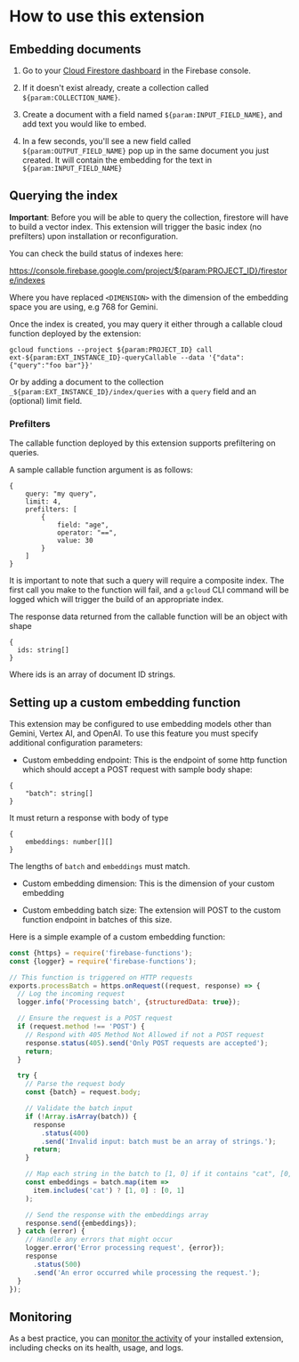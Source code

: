 # How to use this extension

## Embedding documents

1.  Go to your [Cloud Firestore dashboard](https://console.firebase.google.com/project/${param:PROJECT_ID}/firestore/data) in the Firebase console.

2.  If it doesn't exist already, create a collection called `${param:COLLECTION_NAME}`.

3.  Create a document with a field named `${param:INPUT_FIELD_NAME}`, and add text you would like to embed.

4.  In a few seconds, you'll see a new field called `${param:OUTPUT_FIELD_NAME}` pop up in the same document you just created. It will contain the embedding for the text in `${param:INPUT_FIELD_NAME}`

## Querying the index

**Important**: Before you will be able to query the collection, firestore will have to build a vector index. This extension will trigger the basic index (no prefilters) upon installation or reconfiguration.

You can check the build status of indexes here:

https://console.firebase.google.com/project/${param:PROJECT_ID}/firestore/indexes

Where you have replaced `<DIMENSION>` with the dimension of the embedding space you are using, e.g 768 for Gemini.

Once the index is created, you may query it either through a callable cloud function deployed by the extension:

```
gcloud functions --project ${param:PROJECT_ID} call ext-${param:EXT_INSTANCE_ID}-queryCallable --data '{"data": {"query":"foo bar"}}'
```

Or by adding a document to the collection `_${param:EXT_INSTANCE_ID}/index/queries` with a `query` field and an (optional) limit field.

### Prefilters

The callable function deployed by this extension supports prefiltering on queries.

A sample callable function argument is as follows:

```
{
    query: "my query",
    limit: 4,
    prefilters: [
        {
            field: "age",
            operator: "==",
            value: 30
        }
    ]
}
```

It is important to note that such a query will require a composite index. The first call you make to the function will fail, and a `gcloud` CLI command will be logged which will trigger the build of an appropriate index.

The response data returned from the callable function will be an object with shape

```
{
  ids: string[]
}
```
Where ids is an array of document ID strings.

## Setting up a custom embedding function

This extension may be configured to use embedding models other than Gemini, Vertex AI, and OpenAI. To use this feature you must specify additional configuration parameters:

- Custom embedding endpoint: This is the endpoint of some http function which should accept a POST request with sample body shape:

```
{
    "batch": string[]
}
```

It must return a response with body of type

```
{
    embeddings: number[][]
}
```

The lengths of `batch` and `embeddings` must match.

- Custom embedding dimension: This is the dimension of your custom embedding

- Custom embedding batch size: The extension will POST to the custom function endpoint in batches of this size.

Here is a simple example of a custom embedding function:

```js
const {https} = require('firebase-functions');
const {logger} = require('firebase-functions');

// This function is triggered on HTTP requests
exports.processBatch = https.onRequest((request, response) => {
  // Log the incoming request
  logger.info('Processing batch', {structuredData: true});

  // Ensure the request is a POST request
  if (request.method !== 'POST') {
    // Respond with 405 Method Not Allowed if not a POST request
    response.status(405).send('Only POST requests are accepted');
    return;
  }

  try {
    // Parse the request body
    const {batch} = request.body;

    // Validate the batch input
    if (!Array.isArray(batch)) {
      response
        .status(400)
        .send('Invalid input: batch must be an array of strings.');
      return;
    }

    // Map each string in the batch to [1, 0] if it contains "cat", [0, 1] otherwise
    const embeddings = batch.map(item =>
      item.includes('cat') ? [1, 0] : [0, 1]
    );

    // Send the response with the embeddings array
    response.send({embeddings});
  } catch (error) {
    // Handle any errors that might occur
    logger.error('Error processing request', {error});
    response
      .status(500)
      .send('An error occurred while processing the request.');
  }
});
```

## Monitoring

As a best practice, you can [monitor the activity](https://firebase.google.com/docs/extensions/manage-installed-extensions#monitor) of your installed extension, including checks on its health, usage, and logs.
